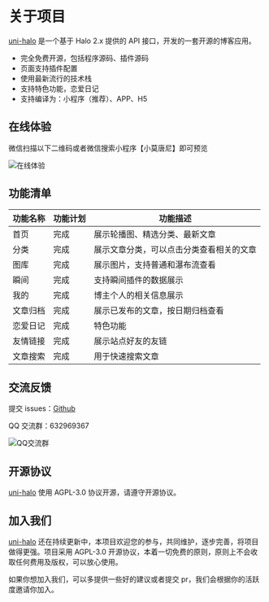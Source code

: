 # 关于项目

[uni-halo](https://github.com/ialley-workshop-open/uni-halo) 是一个基于 Halo 2.x 提供的 API 接口，开发的一套开源的博客应用。

- 完全免费开源，包括程序源码、插件源码
- 页面支持插件配置
- 使用最新流行的技术栈
- 支持特色功能，恋爱日记
- 支持编译为：小程序（推荐）、APP、H5

## 在线体验

微信扫描以下二维码或者微信搜索小程序【小莫唐尼】即可预览

![在线体验](https://blog.925i.cn/upload/xiaochengxu.gif)

## 功能清单

|功能名称|功能计划|功能描述|
|--|--|--|
|首页|完成|展示轮播图、精选分类、最新文章|
|分类|完成|展示文章分类，可以点击分类查看相关的文章|
|图库|完成|展示图片，支持普通和瀑布流查看|
|瞬间|完成|支持瞬间插件的数据展示|
|我的|完成|博主个人的相关信息展示|
|文章归档|完成|展示已发布的文章，按日期归档查看|
|恋爱日记|完成|特色功能|
|友情链接|完成|展示站点好友的友链|
|文章搜索|完成|用于快速搜索文章|

## 交流反馈

提交 issues：[Github](https://github.com/ialley-workshop-open/uni-halo/issues)
<br/>

QQ 交流群：632969367

![QQ交流群](https://blog.925i.cn/upload/qun.png)

## 开源协议

[uni-halo](ttps://gitee.com/ialley-workshop-open/uni-halo) 使用 AGPL-3.0 协议开源，请遵守开源协议。

## 加入我们

[uni-halo](ttps://gitee.com/ialley-workshop-open/uni-halo) 还在持续更新中，本项目欢迎您的参与，共同维护，逐步完善，将项目做得更强。项目采用 AGPL-3.0 开源协议，本着一切免费的原则，原则上不会收取任何费用及版权，可以放心使用。

如果你想加入我们，可以多提供一些好的建议或者提交 pr，我们会根据你的活跃度邀请你加入。
